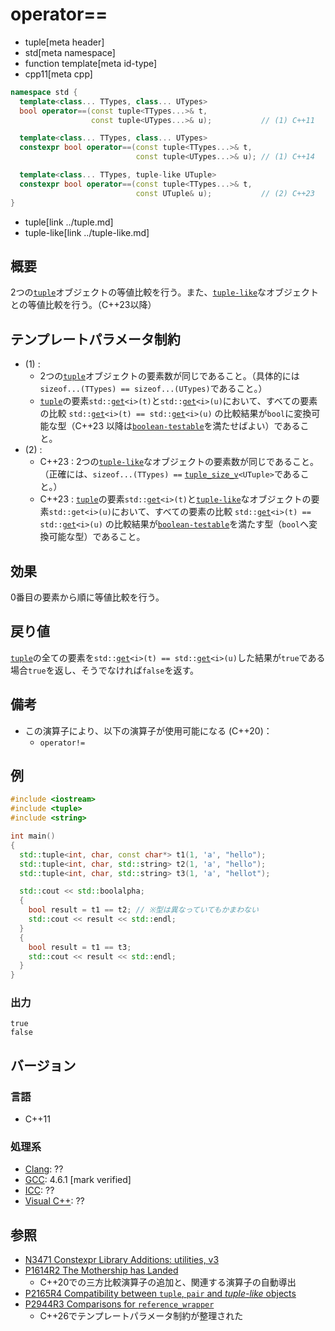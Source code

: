# operator==
* tuple[meta header]
* std[meta namespace]
* function template[meta id-type]
* cpp11[meta cpp]

```cpp
namespace std {
  template<class... TTypes, class... UTypes>
  bool operator==(const tuple<TTypes...>& t,
                  const tuple<UTypes...>& u);           // (1) C++11

  template<class... TTypes, class... UTypes>
  constexpr bool operator==(const tuple<TTypes...>& t,
                            const tuple<UTypes...>& u); // (1) C++14

  template<class... TTypes, tuple-like UTuple>
  constexpr bool operator==(const tuple<TTypes...>& t,
                            const UTuple& u);           // (2) C++23
}
```
* tuple[link ../tuple.md]
* tuple-like[link ../tuple-like.md]

## 概要
2つの[`tuple`](../tuple.md)オブジェクトの等値比較を行う。また、[`tuple-like`](../tuple-like.md)なオブジェクトとの等値比較を行う。（C++23以降）


## テンプレートパラメータ制約
- (1) : 
    - 2つの[`tuple`](../tuple.md)オブジェクトの要素数が同じであること。（具体的には`sizeof...(TTypes) == sizeof...(UTypes)`であること。）
    - [`tuple`](../tuple.md)の要素`std::`[`get`](get.md)`<i>(t)`と`std::`[`get`](get.md)`<i>(u)`において、すべての要素の比較 `std::`[`get`](get.md)`<i>(t) == std::`[`get`](get.md)`<i>(u)` の比較結果が`bool`に変換可能な型（C++23 以降は[`boolean-testable`](/reference/concepts/boolean-testable.md)を満たせばよい）であること。
- (2) :
    - C++23 : 2つの[`tuple-like`](../tuple-like.md)なオブジェクトの要素数が同じであること。（正確には、`sizeof...(TTypes) ==` [`tuple_size_v`](../tuple_size.md)`<UTuple>`であること。）
    - C++23 : [`tuple`](../tuple.md)の要素`std::`[`get`](get.md)`<i>(t)`と[`tuple-like`](../tuple-like.md)なオブジェクトの要素`std::get<i>(u)`において、すべての要素の比較 `std::`[`get`](get.md)`<i>(t) == std::`[`get`](get.md)`<i>(u)` の比較結果が[`boolean-testable`](/reference/concepts/boolean-testable.md)を満たす型（`bool`へ変換可能な型）であること。


## 効果
0番目の要素から順に等値比較を行う。


## 戻り値
[`tuple`](../tuple.md)の全ての要素を`std::`[`get`](get.md)`<i>(t) == std::`[`get`](get.md)`<i>(u)`した結果が`true`である場合`true`を返し、そうでなければ`false`を返す。


## 備考
- この演算子により、以下の演算子が使用可能になる (C++20)：
    - `operator!=`


## 例
```cpp example
#include <iostream>
#include <tuple>
#include <string>

int main()
{
  std::tuple<int, char, const char*> t1(1, 'a', "hello");
  std::tuple<int, char, std::string> t2(1, 'a', "hello");
  std::tuple<int, char, std::string> t3(1, 'a', "hellot");

  std::cout << std::boolalpha;
  {
    bool result = t1 == t2; // ※型は異なっていてもかまわない
    std::cout << result << std::endl;
  }
  {
    bool result = t1 == t3;
    std::cout << result << std::endl;
  }
}
```

### 出力
```
true
false
```

## バージョン
### 言語
- C++11

### 処理系
- [Clang](/implementation.md#clang): ??
- [GCC](/implementation.md#gcc): 4.6.1 [mark verified]
- [ICC](/implementation.md#icc): ??
- [Visual C++](/implementation.md#visual_cpp): ??


## 参照
- [N3471 Constexpr Library Additions: utilities, v3](http://www.open-std.org/jtc1/sc22/wg21/docs/papers/2012/n3471.html)
- [P1614R2 The Mothership has Landed](https://www.open-std.org/jtc1/sc22/wg21/docs/papers/2019/p1614r2.html)
    - C++20での三方比較演算子の追加と、関連する演算子の自動導出
- [P2165R4 Compatibility between `tuple`, `pair` and *tuple-like* objects](https://www.open-std.org/jtc1/sc22/wg21/docs/papers/2022/p2165r4.pdf)
- [P2944R3 Comparisons for `reference_wrapper`](https://open-std.org/jtc1/sc22/wg21/docs/papers/2024/p2944r3.html)
    - C++26でテンプレートパラメータ制約が整理された
